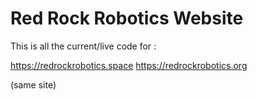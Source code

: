 # Red Rock Robotics Website

This is all the current/live code for :

https://redrockrobotics.space 
https://redrockrobotics.org

(same site)
